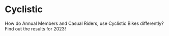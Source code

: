# Cyclistic
How do Annual Members and Casual Riders, use Cyclistic Bikes differently? Find out the results for 2023!

